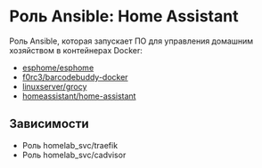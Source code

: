 # Роль Ansible: Home Assistant

Роль Ansible, которая запускает ПО для управления домашним хозяйством в контейнерах Docker:

* [esphome/esphome](https://hub.docker.com/r/esphome/esphome/tags)
* [f0rc3/barcodebuddy-docker](https://hub.docker.com/r/f0rc3/barcodebuddy-docker/tags)
* [linuxserver/grocy](https://hub.docker.com/r/linuxserver/grocy/tags)
* [homeassistant/home-assistant](https://hub.docker.com/r/homeassistant/home-assistant/tags)

## Зависимости

* Роль homelab_svc/traefik
* Роль homelab_svc/cadvisor
